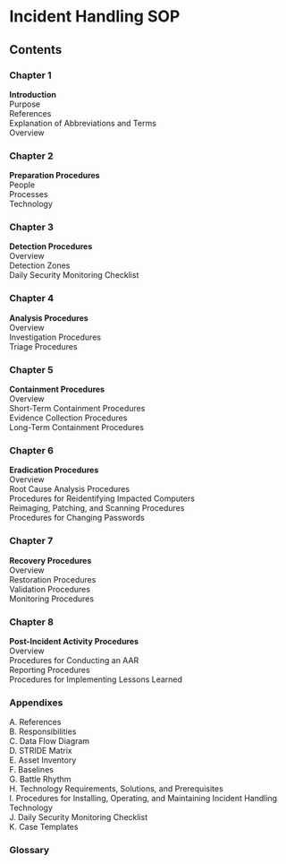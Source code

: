 
# Incident Handling SOP  

## Contents  
### Chapter 1
**Introduction**  
Purpose  
References  
Explanation of Abbreviations and Terms  
Overview  

### Chapter 2
**Preparation Procedures**  
People  
Processes  
Technology  

### Chapter 3
**Detection Procedures**  
Overview  
Detection Zones  
Daily Security Monitoring Checklist  

### Chapter 4  
**Analysis Procedures**  
Overview  
Investigation Procedures  
Triage Procedures  

### Chapter 5  
**Containment Procedures**  
Overview  
Short-Term Containment Procedures  
Evidence Collection Procedures  
Long-Term Containment Procedures  

### Chapter 6  
**Eradication Procedures**  
Overview  
Root Cause Analysis Procedures  
Procedures for Reidentifying Impacted Computers  
Reimaging, Patching, and Scanning Procedures  
Procedures for Changing Passwords  

### Chapter 7   
**Recovery Procedures**  
Overview  
Restoration Procedures  
Validation Procedures  
Monitoring Procedures  

### Chapter 8  
**Post-Incident Activity Procedures**  
Overview  
Procedures for Conducting an AAR  
Reporting Procedures  
Procedures for Implementing Lessons Learned  

### Appendixes
A. References  
B. Responsibilities  
C. Data Flow Diagram  
D. STRIDE Matrix  
E. Asset Inventory  
F. Baselines  
G. Battle Rhythm  
H. Technology Requirements, Solutions, and Prerequisites  
I. Procedures for Installing, Operating, and Maintaining Incident Handling Technology  
J. Daily Security Monitoring Checklist  
K. Case Templates  

### Glossary
